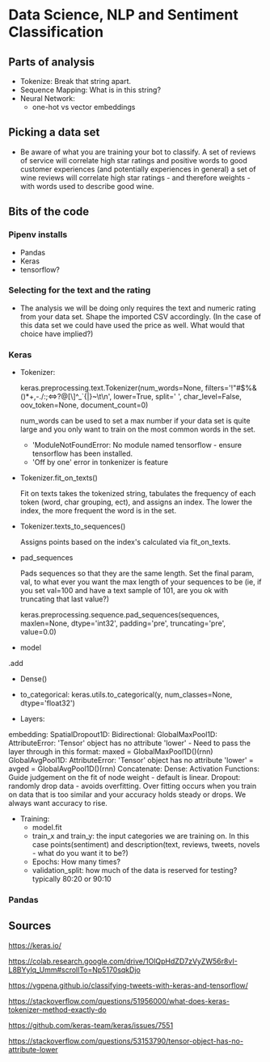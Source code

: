 # Data Science, NLP and Sentiment Classification

## Parts of analysis

* Tokenize: Break that string apart.
* Sequence Mapping: What is in this string?
* Neural Network:
  * one-hot vs vector embeddings

## Picking a data set

* Be aware of what you are training your bot to classify. A set of reviews of service will correlate high star ratings and positive words to good customer experiences (and potentially experiences in general) a set of wine reviews will correlate high star ratings - and therefore weights - with words used to describe good wine.

## Bits of the code

### Pipenv installs

* Pandas
* Keras
* tensorflow?

### Selecting for the text and the rating 

* The analysis we will be doing only requires the text and numeric rating from your data set. Shape the imported CSV accordingly. (In the case of this data set we could have used the price as well. What would that choice have implied?)

### Keras

* Tokenizer:
  
  keras.preprocessing.text.Tokenizer(num_words=None, filters='!"#$%&()*+,-./:;<=>?@[\\]^_`{|}~\t\n', lower=True, split=' ', char_level=False, oov_token=None, document_count=0)

  num_words can be used to set a max number if your data set is quite large and you only want to train on the most common words in the set.
  
  * 'ModuleNotFoundError: No module named tensorflow - ensure tensorflow has been installed.
  * 'Off by one' error in tonkenizer is feature

* Tokenizer.fit_on_texts()

  Fit on texts takes the tokenized string, tabulates the frequency of each token (word, char grouping, ect), and assigns an index. The lower the index, the more frequent the word is in the set.

* Tokenizer.texts_to_sequences()

  Assigns points based on the index's calculated via fit_on_texts.

* pad_sequences

  Pads sequences so that they are the same length. Set the final param, val, to what ever you want the max length of your sequences to be (ie, if you set val=100 and have a text sample of 101, are you ok with truncating that last value?)

  keras.preprocessing.sequence.pad_sequences(sequences, maxlen=None, dtype='int32', padding='pre', truncating='pre', value=0.0)

* model 
<!-- TODO:Fill out -->

  .add 

* Dense()
<!-- TODO:Fill out -->
* to_categorical: keras.utils.to_categorical(y, num_classes=None, dtype='float32')

* Layers: 

embedding: 
SpatialDropout1D: 
Bidirectional: 
GlobalMaxPool1D: 
AttributeError: 'Tensor' object has no attribute 'lower' - Need to pass the layer through in this format: maxed = GlobalMaxPool1D()(rnn)
GlobalAvgPool1D: 
AttributeError: 'Tensor' object has no attribute 'lower' = avged = GlobalAvgPool1D()(rnn)
Concatenate: 
Dense:
Activation Functions: 
  Guide judgement on the fit of node weight - default is linear.
Dropout: 
  randomly drop data - avoids overfitting. Over fitting occurs when you train on data that is too similar and your accuracy holds steady or drops. We always want accuracy to rise.

* Training: 
  * model.fit
  * train_x and train_y: the input categories we are training on. In this case points(sentiment) and description(text, reviews, tweets, novels - what do you want it to be?)
  * Epochs: How many times?
  * validation_split: how much of the data is reserved for testing? typically 80:20 or 90:10

### Pandas

## Sources

https://keras.io/

https://colab.research.google.com/drive/1OlQpHdZD7zVyZW56r8vI-L8BYylq_Umm#scrollTo=Np5170sqkDjo

https://vgpena.github.io/classifying-tweets-with-keras-and-tensorflow/

https://stackoverflow.com/questions/51956000/what-does-keras-tokenizer-method-exactly-do

https://github.com/keras-team/keras/issues/7551

https://stackoverflow.com/questions/53153790/tensor-object-has-no-attribute-lower

